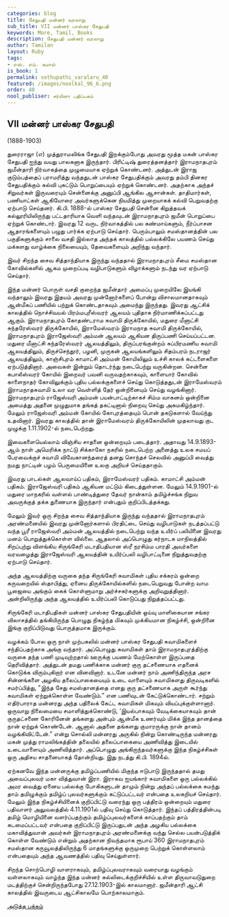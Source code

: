 ```yaml
---
categories: blog
title: சேதுபதி மன்னர் வரலாறு
sub_title: VII மன்னர் பாஸ்கர சேதுபதி
keywords: More, Tamil, Books
description: சேதுபதி மன்னர் வரலாறு
author: Tamilan
layout: Ruby
tags:
- எஸ். எம். கமால்
is_book: 1
permalink: sethupathi_varalaru_40
featured: /images/noolkal_96_6.png
order: 40
nool_publiser: சர்மிளா பதிப்பகம்
---
```



## VII மன்னர் பாஸ்கர சேதுபதி

(1888-1903)

துரைராஜா (எ) முத்துராமலிங்க சேதுபதி இறக்கும்போது அவரது மூத்த மகன் பாஸ்கர சேதுபதி ஐந்து வயது பாலகனாக இருந்தார். பிரிட்டிஷ் துரைத்தனத்தார் இராமநாதபுரம் ஜமீன்தாரி நிர்வாகத்தை முழுமையாக ஏற்றுக் கொண்டனர். அத்துடன் இராஜ குடும்பத்தைப் பராமரித்து வந்ததுடன் பாஸ்கர சேதுபதிக்கும் அவரது தம்பி தினகர சேதுபதிக்கும் கல்வி புகட்டும் பொறுப்பையும் ஏற்றுக் கொண்டனர். அதற்காக அந்தச் சிறுவர்கள் இருவரையும் சென்னைக்கு அனுப்பி ஆங்கில ஆசான்கள். தாதிமார்கள், பணியாட்கள் ஆகியோரை அவர்களுக்கென நியமித்து முறையாகக் கல்வி பெறுவதற்கு ஏற்பாடு செய்தனர். கி.பி. 1888-ல் பாஸ்கர சேதுபதி சென்னை கிறுத்தவக் கல்லூரியிலிருந்து பட்டதாரியாக வெளி வந்தவுடன் இராமநாதபுரம் ஜமீன் பொறுப்பை ஏற்றுக் கொண்டார். இவரது 12 வருட நிர்வாகத்தில் பல கண்மாய்களும், நீர்ப்பாசன ஆதாரங்களையும் பழுது பார்க்க ஏற்பாடு செய்தார். பெரும்பாலும் சமஸ்தானத்தின் பல பகுதிகளுக்கும் சாலை வசதி இல்லாத அந்தக் காலத்தில் பல்லக்கிலே பயணம் செய்து மக்களது வாழ்க்கை நிலையையும், தேவைகளையும் அறிந்து வந்தார்.

இவர் சிறந்த சைவ சித்தாந்தியாக இருந்து வந்ததால் இராமநாதபுரம் சீமை சமஸ்தான கோவில்களில் ஆகம முறைப்படி வழிபாடுகளும் விழாக்களும் நடந்து வர ஏற்பாடு செய்தார்.

இந்த மன்னர் பொருள் வசதி குறைந்த ஜமீன்தார் அமைப்பு முறையிலே இயங்கி வந்தாலும் இவரது இதயம் அவரது முன்னோர்களைப் போன்று விசாலமானதாகவும் ஆன்மீகப் பணியில் பற்றுக் கொண்டதாகவும் அமைந்து இருந்தது. இவரது ஆட்சிக் காலத்தில் நொச்சிவயல் பிரம்மபுரீஸ்வரர் ஆலயம் புதிதாக நிர்மாணிக்கப்பட்டது ஆகும். இராமநாதபுரம் கோதண்டராம சுவாமி திருக்கோயில், மதுரை மீனாட்சி சுந்தரேஸ்வரர் திருக்கோயில், இராமேஸ்வரம் இராமநாத சுவாமி திருக்கோயில், இராமநாதபுரம் இராஜேஸ்வரி அம்மன் ஆலயம் ஆகியன திருப்பணி செய்யப்பட்டன. மதுரை மீனாட்சி சுந்தரேஸ்வரர் ஆலயத்திலும், திருப்பரங்குன்றம் சுப்பிரமணிய சுவாமி ஆலயத்திலும், திருச்செந்தூர், பழனி, முருகன் ஆலயங்களிலும் சிதம்பரம் நடராஜர் ஆலயத்திலும், காஞ்சிபுரம் காமாட்சி அம்மன் கோயிலிலும் உச்சி காலக் கட்டளைகளை ஏற்படுத்தினார். அவைகள் இன்றும் தொடர்ந்து நடைபெற்று வருகின்றன. சென்னை கபாலீஸ்வரர் கோயில் இறைவர் பவனி வருவதற்காகவும், காளையார் கோவில் காளைநாதர் கோவிலுக்கும் புதிய பல்லக்குகளைச் செய்து கொடுத்ததுடன் இராமேஸ்வரம் இராமநாதசுவாமி உலா வர வெள்ளித் தேர் ஒன்றினையும் செய்து வழங்கினார். இராமநாதபுரம் ராஜேஸ்வரி அம்மன் பயன்பாட்டிற்காகச் சிம்ம வாகனம் ஒன்றினை அமைத்து அதனை முழுதுமாக தங்கத் தகட்டினால் நிறைவு செய்து அகமகிழ்ந்தார். மேலும் ராஜேஸ்வரி அம்மன் கோயில் கோபுரத்தையும் பொன் தகடுகளால் வேய்ந்து உதவினார். இவரது காலத்தில் தான் இராமேஸ்வரம் திருக்கோயிலின் முதலாவது குட முழுக்கு 1.11.1902-ல் நடைபெற்றது.

இவைகளையெல்லாம் விஞ்சிய சாதனை ஒன்றையும் படைத்தார். அதாவது 14.9.1893-ஆம் நாள் அமெரிக்க நாட்டு சிக்காகோ நகரில் நடைபெற்ற அனைத்து உலக சமயப் பேரவைக்குச் சுவாமி விவேகானந்தரைத் தனது சொந்தச் செலவில் அனுப்பி வைத்து நமது நாட்டின் பழம் பெருமையினை உலகு அறியச் செய்ததாகும்.

இவரது பாடல்கள் ஆலவாய்ப் பதிகம், இராமேஸ்வரர் பதிகம். காமாட்சி அம்மன் பதிகம். இராஜேஸ்வரி பதிகம் ஆகியன மட்டும் கிடைத்துள்ளன. மேலும் 14.9.1901-ல் மதுரை மாநகரில் வள்ளல் பாண்டித்துரை தேவர் நான்காம் தமிழ்ச்சங்க நிறுவ அவருக்குத் தக்க துணையாக இருந்தார் என்பதும் குறிப்பிடத்தக்கது.

மேலும் இவர் ஒரு சிறந்த சைவ சித்தாந்தியாக இருந்து வந்ததால் இராமநாதபுரம் அரண்மனையில் இவரது முன்னோர்களால் பிரதிட்டை செய்து வழிபாடுகள் நடத்தப்பட்டு வந்த பூரீ ராஜேஸ்வரி அம்மன் ஆலயத்தில் நடைபெற்று வந்த உயிர்ப் பலியினை இவரது மனம் பொறுத்துக்கொள்ள வில்லை. ஆதலால் அப்பொழுது கர்நாடக மாநிலத்தில் சிறப்புற்று விளங்கிய சிருங்கேரி மடாதிபதியான ஸ்ரீ நரசிம்ம பாரதி அவர்களை வரவழைத்து இராஜேஸ்வரி ஆலயத்தின் உயிர்ப்பலி வழிபாட்டினை நிறுத்துவதற்கு ஏற்பாடு செய்தார்.

அந்த ஆலயத்திற்கு வருகை தந்த சிருங்கேரி சுவாமிகள் புதிய சக்கரம் ஒன்றை கருவறையில் ஸ்தாபித்து, ஏனைய திருக்கோயில்களில் நடைபெறுவது போன்ற வாம பூஜையை அங்கும் கைக் கொள்ளுமாறு அர்ச்சகர்களுக்கு அறிவுறுத்தினார். அன்றிலிருந்து அந்த ஆலயத்தில் உயிர்ப்பலி கொடுப்பது நிறுத்தப்பட்டது.

சிருங்கேரி மடாதிபதிகள் மன்னர் பாஸ்கர சேதுபதியின் ஒய்வு மாளிகையான சங்கர விலாசத்தில் தங்கியிருந்த பொழுது நிகழ்ந்த மிகவும் முக்கியமான நிகழ்ச்சி, ஒன்றினை இங்கு குறிப்பிடுவது பொருத்தமாக இருக்கும்.

வழக்கம் போல ஒரு நாள் முற்பகலில் மன்னர் பாஸ்கர சேதுபதி சுவாமிகளைச் சந்திப்பதற்காக அங்கு வந்தார். அப்பொழுது சுவாமிகள் தாம் இராமநாதபுரத்திற்கு வருகை தந்த பணி முடிவுற்றதால் ஊருக்கு பயணம் மேற்கொள்ள இருப்பதை தெரிவித்தார். அத்துடன் தமது பணிக்காக மன்னர் குரு தட்சணையாக எதனைக் கொடுக்க விரும்புகிறார் என வினவினார். உடனே மன்னர் நாம் அணிந்திருந்த அரச சின்னங்களை அழகிய தலைப்பாகையையும் உடை வாளையும் சுவாமிகளது திருவடிகளில் சமர்ப்பித்து, "இந்த சேது சமஸ்தானத்தை எனது குரு தட்சணையாக அருள் கூர்ந்து சுவாமிகள் ஏற்றுக்கொள்ள வேண்டும்.” என பணிவுடன் கேட்டுக்கொண்டார். சற்றும் எதிர்பாராத மன்னரது அந்த பதிலைக் கேட்ட சுவாமிகள் மிகவும் வியப்புக்குள்ளானார். ஒருவாறு நிலைமையை சமாளித்துக்கொண்டு, ‘இயல்பாகவும் வேடிக்கையாகவும் தான் குருதட்சணை கோரினேன் தங்களது அன்பும் ஆன்மீக உணர்வும் மிக்க இந்த தானத்தை நான் ஏற்றுக் கொண்டேன். ஆனால் அதனை தங்களது குமாரருக்கு நான் தானம் வழங்கிவிட்டேன்.” என்று சொல்லி மன்னரது அருகில் நின்று கொண்டிருந்த மன்னரது மகன் முத்து ராமலிங்கத்தின் தலையில் தலைப்பாகையை அணிவித்து இடையில் உடைவாளையும் அணிவித்தார். அப்பொழுது அங்கிருந்தவர்களுக்கு இந்த நிகழ்ச்சிகள் ஒரு அதிசய சாதனையாகத் தோன்றியது. இது நடத்து கி.பி. 1894ல்.

ஏற்கனவே இந்த மன்னருக்கு தமிழ்ப்பணியில் மிகுந்த ஈடுபாடு இருந்ததால் தமது அவைப்புலவர் மகா வித்துவான் இரா. இராகவ ஐயங்கார் சுவாமிகளை ஒரு பல்லக்கில் அமர வைத்து ஏனைய பல்லக்கு போகிகளுடன் தாமும் நின்று அந்தப் பல்லக்கை சுமந்து தாம் தமிழுக்கும் தமிழ்ப் புலவர்களுக்கும் கட்டுப்பட்டவர் என்பதை உலகறியச் செய்தார். மேலும் இந்த நிகழ்ச்சியினைக் குறிப்பிட்டு வரைந்து ஒரு பத்திரம் ஒன்றையும் மதுரை பதிவாளர் அலுவலத்தில் 4.11.1901ல் பதிவு செய்து கொடுத்தார். இந்தப் பத்திரத்தின்படி தமிழ் மொழியினை வளர்ப்பதற்கும் தமிழ்ப்புலவர்களைக் காப்பதற்கும் தாம் கடமைப்பட்டவர் என்பதை குறிப்பிட்டு இருப்பதுடன் அந்த அழகிய பல்லக்கை மகாவித்துவான் அவர்கள் இராமநாதபுரம் அரண்மனைக்கு வந்து செல்ல பயன்படுத்திக் கொள்ள வேண்டும் என்றும் அதற்கான நிவந்தமாக ரூபாய் 360 இராமநாதபுரம் சமஸ்தான கருவூலத்திலிருந்து 6 மாதங்களுக்கு ஒருமுறை பெற்றுக் கொள்ளலாம் என்பதையும் அந்த ஆவணத்தில் பதிவு செய்துள்ளார்.

சிறந்த சொற்பொழி வாளராகவும், தமிழ்ப்புலவராகவும் வரையாது வழங்கும் வள்ளலாகவும் வாழ்ந்த இந்த மன்னர் கல்லிடைக்குறிச்சியில் உள்ள திருவாவடுதுறை மடத்திற்குச் சென்றிருந்தபோது 27.12.1903-இல் காலமானார். ஜமீன்தாரி ஆட்சி காலத்தில் இவருடைய ஆட்சிகாலமே பொற்காலமாகும்.

[அடுத்த பக்கம்](sethupathi_varalaru_41)